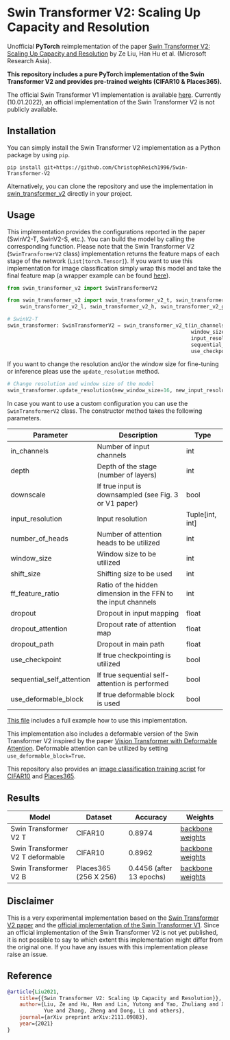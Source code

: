 # Swin Transformer V2: Scaling Up Capacity and Resolution

Unofficial **PyTorch** reimplementation of the
paper [Swin Transformer V2: Scaling Up Capacity and Resolution](https://arxiv.org/pdf/2111.09883.pdf)
by Ze Liu, Han Hu et al. (Microsoft Research Asia).

**This repository includes a pure PyTorch implementation of the Swin Transformer V2 and provides pre-trained weights (CIFAR10 & Places365).**

The official Swin Transformer V1 implementation is available [here](https://github.com/microsoft/Swin-Transformer).
Currently (10.01.2022), an official implementation of the Swin Transformer V2 is not publicly available.

## Installation

You can simply install the Swin Transformer V2 implementation as a Python package by using `pip`.

```shell script
pip install git+https://github.com/ChristophReich1996/Swin-Transformer-V2
```

Alternatively, you can clone the repository and use the implementation in [swin_transformer_v2](swin_transformer_v2) directly in your project.

## Usage

This implementation provides the configurations reported in the paper (SwinV2-T, SwinV2-S, etc.). You can build the
model by calling the corresponding function. Please note that the Swin Transformer V2 (`SwinTransformerV2` class) 
implementation returns the feature maps of each stage of the network (`List[torch.Tensor]`). If you want to use this 
implementation for image classification simply wrap this model and take the final feature map (a wrapper example can be found [here](image_classification/utils.py)).

```python
from swin_transformer_v2 import SwinTransformerV2

from swin_transformer_v2 import swin_transformer_v2_t, swin_transformer_v2_s, swin_transformer_v2_b, \
    swin_transformer_v2_l, swin_transformer_v2_h, swin_transformer_v2_g

# SwinV2-T
swin_transformer: SwinTransformerV2 = swin_transformer_v2_t(in_channels=3,
                                                            window_size=8,
                                                            input_resolution=(256, 256),
                                                            sequential_self_attention=False,
                                                            use_checkpoint=False)
```

If you want to change the resolution and/or the window size for fine-tuning or inference pleas use the `update_resolution` method.

```python
# Change resolution and window size of the model
swin_transformer.update_resolution(new_window_size=16, new_input_resolution=(512, 512))
```

In case you want to use a custom configuration you can use the `SwinTransformerV2` class. The constructor method takes 
the following parameters.

| Parameter | Description | Type |
| ------------- | ------------- | ------------- |
| in_channels | Number of input channels | int |
| depth | Depth of the stage (number of layers) | int |
| downscale | If true input is downsampled (see Fig. 3 or V1 paper) | bool |
| input_resolution | Input resolution | Tuple[int, int] |
| number_of_heads | Number of attention heads to be utilized | int |
| window_size | Window size to be utilized | int |
| shift_size | Shifting size to be used | int |
| ff_feature_ratio | Ratio of the hidden dimension in the FFN to the input channels | int |
| dropout | Dropout in input mapping | float |
| dropout_attention | Dropout rate of attention map | float |
| dropout_path | Dropout in main path | float |
| use_checkpoint | If true checkpointing is utilized | bool |
| sequential_self_attention | If true sequential self-attention is performed | bool |
| use_deformable_block | If true deformable block is used | bool |

[This file](example.py) includes a full example how to use this implementation.

This implementation also includes a deformable version of the Swin Transformer V2 inspired by the paper [Vision Transformer with Deformable Attention](https://arxiv.org/pdf/2201.00520.pdf). Deformable attention can be utilized by setting `use_deformable_block=True`.

This repository also provides an [image classification training script](image_classification/main.py) for [CIFAR10](https://www.cs.toronto.edu/~kriz/cifar.html) and [Places365](https://www.cs.toronto.edu/~kriz/cifar.html).

## Results

| Model | Dataset | Accuracy | Weights |
| ------------- | ------------- | ------------- | ------------- |
| Swin Transformer V2 T | CIFAR10 | 0.8974 | [backbone weights](https://studtudarmstadtde-my.sharepoint.com/:u:/g/personal/christoph_reich_stud_tu-darmstadt_de/EUcOsKRdnpVHhmWS2ZgMS3MB3oMVZZxAb9Mhh8bm7Fa2pg?e=E2o4l3) |
| Swin Transformer V2 T deformable | CIFAR10 | 0.8962 | [backbone weights](https://studtudarmstadtde-my.sharepoint.com/:u:/g/personal/christoph_reich_stud_tu-darmstadt_de/EWq07HJ2l25MnoyBB474Ws4BPGaxJk4SUtBr-T7MIaX3ng?e=iG1tGD) |
| Swin Transformer V2 B | Places365 (256 X 256) | 0.4456 (after 13 epochs) | [backbone weights](https://studtudarmstadtde-my.sharepoint.com/:u:/g/personal/christoph_reich_stud_tu-darmstadt_de/ER6-OUZmpzNKnTjbYmeVXYMBV-7Vdnr9HFVr6nsaMaKK7w?e=DvAYAU) |

## Disclaimer

This is a very experimental implementation based on the [Swin Transformer V2 paper](https://arxiv.org/pdf/2111.09883.pdf) and the [official implementation of the Swin Transformer V1](https://github.com/microsoft/Swin-Transformer).
Since an official implementation of the Swin Transformer V2 is not yet published, it is not possible to say to which extent this implementation might differ from the original one. If you have any issues with this implementation please raise an issue.

## Reference

```bibtex
@article{Liu2021,
    title={{Swin Transformer V2: Scaling Up Capacity and Resolution}},
    author={Liu, Ze and Hu, Han and Lin, Yutong and Yao, Zhuliang and Xie, Zhenda and Wei, Yixuan and Ning, Jia and Cao, 
            Yue and Zhang, Zheng and Dong, Li and others},
    journal={arXiv preprint arXiv:2111.09883},
    year={2021}
}
```
